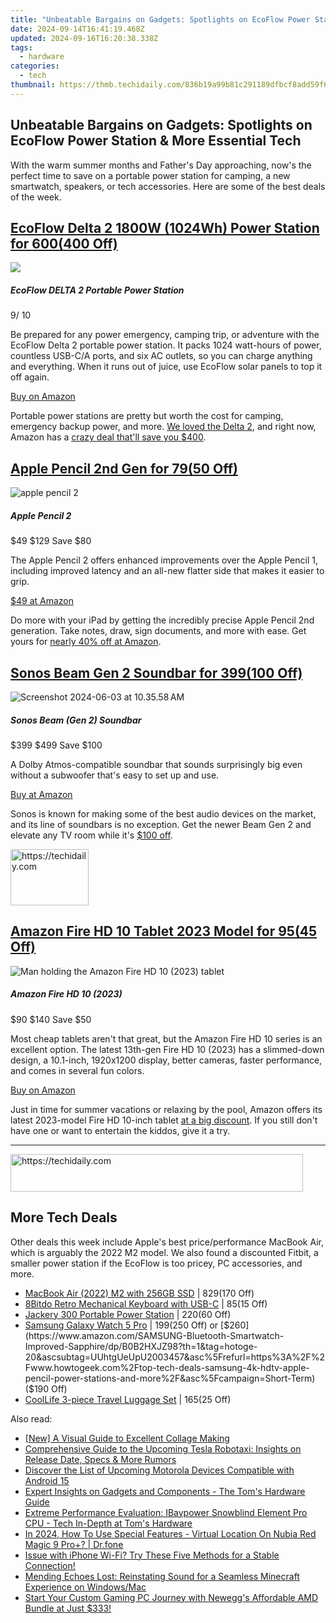 ```yaml
---
title: "Unbeatable Bargains on Gadgets: Spotlights on EcoFlow Power Station & More Essential Tech"
date: 2024-09-14T16:41:19.468Z
updated: 2024-09-16T16:20:38.338Z
tags:
  - hardware
categories:
  - tech
thumbnail: https://thmb.techidaily.com/836b19a99b81c291189dfbcf8add59f634c1fb8aacdfd70319b10cdaec65e638.jpg
---
```


## Unbeatable Bargains on Gadgets: Spotlights on EcoFlow Power Station & More Essential Tech

With the warm summer months and Father's Day approaching, now's the perfect time to save on a portable power station for camping, a new smartwatch, speakers, or tech accessories. Here are some of the best deals of the week. 

## [EcoFlow Delta 2 1800W (1024Wh) Power Station for $600 ($400 Off)](https://www.amazon.com/EF-ECOFLOW-Portable-Charging-Generator/dp/B0B9XB57XM?tag=hotoge-20&ascsubtag=UUhtgUeUpU2003457&asc%5Frefurl=https%3A%2F%2Fwww.howtogeek.com%2Ftop-tech-deals-samsung-4k-hdtv-apple-pencil-power-stations-and-more%2F&asc%5Fcampaign=Short-Term) 

![](https://static1.howtogeekimages.com/wordpress/wp-content/uploads/2023/08/38c16343.jpg) 

#####  EcoFlow DELTA 2 Portable Power Station

9/ 10 

Be prepared for any power emergency, camping trip, or adventure with the EcoFlow Delta 2 portable power station. It packs 1024 watt-hours of power, countless USB-C/A ports, and six AC outlets, so you can charge anything and everything. When it runs out of juice, use EcoFlow solar panels to top it off again. 

[Buy on Amazon](https://www.amazon.com/EF-ECOFLOW-Portable-Charging-Generator/dp/B0B9XB57XM/?tag=hotoge-20&ascsubtag=UUhtgUeUpU2003457&asc%5Frefurl=https%3A%2F%2Fwww.howtogeek.com%2Ftop-tech-deals-samsung-4k-hdtv-apple-pencil-power-stations-and-more%2F&asc%5Fcampaign=Short-Term) 

 Portable power stations are pretty but worth the cost for camping, emergency backup power, and more. [We loved the Delta 2](https://sim-unlock.techidaily.com/android-unlock-code-sim-unlock-your-poco-m6-5g-phone-and-remove-locked-screen-by-drfone-android/), and right now, Amazon has a [crazy deal that'll save you $400](https://www.amazon.com/EF-ECOFLOW-Portable-Charging-Generator/dp/B0B9XB57XM?tag=hotoge-20&ascsubtag=UUhtgUeUpU2003457&asc%5Frefurl=https%3A%2F%2Fwww.howtogeek.com%2Ftop-tech-deals-samsung-4k-hdtv-apple-pencil-power-stations-and-more%2F&asc%5Fcampaign=Short-Term).

## [Apple Pencil 2nd Gen for $79 ($50 Off)](https://www.amazon.com/Apple-MU8F2AM-A-Pencil-Generation/dp/B07K1WWBJK/?tag=hotoge-20&ascsubtag=UUhtgUeUpU2003457&asc%5Frefurl=https%3A%2F%2Fwww.howtogeek.com%2Ftop-tech-deals-samsung-4k-hdtv-apple-pencil-power-stations-and-more%2F&asc%5Fcampaign=Short-Term) 

![apple pencil 2](https://static1.howtogeekimages.com/wordpress/wp-content/uploads/2023/10/apple-pencil-2.png) 

#####  Apple Pencil 2

$49 $129 Save $80 

The Apple Pencil 2 offers enhanced improvements over the Apple Pencil 1, including improved latency and an all-new flatter side that makes it easier to grip.

[$49 at Amazon](https://www.amazon.com/Apple-MU8F2AM-A-Pencil-Generation/dp/B07K1WWBJK?tag=hotoge-20&ascsubtag=UUhtgUeUpU2003457&asc%5Frefurl=https%3A%2F%2Fwww.howtogeek.com%2Ftop-tech-deals-samsung-4k-hdtv-apple-pencil-power-stations-and-more%2F&asc%5Fcampaign=Short-Term) 

 Do more with your iPad by getting the incredibly precise Apple Pencil 2nd generation. Take notes, draw, sign documents, and more with ease. Get yours for [nearly 40% off at Amazon](https://www.amazon.com/Apple-MU8F2AM-A-Pencil-Generation/dp/B07K1WWBJK/?tag=hotoge-20&ascsubtag=UUhtgUeUpU2003457&asc%5Frefurl=https%3A%2F%2Fwww.howtogeek.com%2Ftop-tech-deals-samsung-4k-hdtv-apple-pencil-power-stations-and-more%2F&asc%5Fcampaign=Short-Term).

## [Sonos Beam Gen 2 Soundbar for $399 ($100 Off)](https://www.amazon.com/dp/B09GPYL7BJ?th=1&tag=hotoge-20&ascsubtag=UUhtgUeUpU2003457&asc%5Frefurl=https%3A%2F%2Fwww.howtogeek.com%2Ftop-tech-deals-samsung-4k-hdtv-apple-pencil-power-stations-and-more%2F&asc%5Fcampaign=Short-Term) 

![Screenshot 2024-06-03 at 10.35.58 AM](https://static1.howtogeekimages.com/wordpress/wp-content/uploads/2024/06/screenshot-2024-06-03-at-10-35-58-am.jpg) 

#####  Sonos Beam (Gen 2) Soundbar

$399 $499 Save $100 

A Dolby Atmos-compatible soundbar that sounds surprisingly big even without a subwoofer that's easy to set up and use.

[Buy at Amazon](http://www.amazon.com/dp/B09GPYL7BJ?tag=hotoge-20&ascsubtag=UUhtgUeUpU2003457&asc%5Frefurl=https%3A%2F%2Fwww.howtogeek.com%2Ftop-tech-deals-samsung-4k-hdtv-apple-pencil-power-stations-and-more%2F&asc%5Fcampaign=Short-Term) 

 Sonos is known for making some of the best audio devices on the market, and its line of soundbars is no exception. Get the newer Beam Gen 2 and elevate any TV room while it's [$100 off](https://www.amazon.com/dp/B09GPYL7BJ?th=1&tag=hotoge-20&ascsubtag=UUhtgUeUpU2003457&asc%5Frefurl=https%3A%2F%2Fwww.howtogeek.com%2Ftop-tech-deals-samsung-4k-hdtv-apple-pencil-power-stations-and-more%2F&asc%5Fcampaign=Short-Term).

<!-- affiliate ads begin -->
<a href="https://aligracehair.sjv.io/c/5597632/2115941/19272" target="_top" id="2115941">
  <img src="//a.impactradius-go.com/display-ad/19272-2115941" border="0" alt="https://techidaily.com" width="125" height="90"/>
</a>
<img height="0" width="0" src="https://aligracehair.sjv.io/i/5597632/2115941/19272" style="position:absolute;visibility:hidden;" border="0" />
<!-- affiliate ads end -->

## [Amazon Fire HD 10 Tablet 2023 Model for $95 ($45 Off)](https://www.amazon.com/Amazon%5FFire%5FHD%5F10/dp/B0BHZT5S12?tag=hotoge-20&ascsubtag=UUhtgUeUpU2003457&asc%5Frefurl=https%3A%2F%2Fwww.howtogeek.com%2Ftop-tech-deals-samsung-4k-hdtv-apple-pencil-power-stations-and-more%2F&asc%5Fcampaign=Short-Term) 

![Man holding the Amazon Fire HD 10 (2023) tablet](https://static1.howtogeekimages.com/wordpress/wp-content/uploads/2024/01/screenshot-2024-01-16-at-10-40-21-am.jpg) 

#####  Amazon Fire HD 10 (2023)

$90 $140 Save $50 

Most cheap tablets aren't that great, but the Amazon Fire HD 10 series is an excellent option. The latest 13th-gen Fire HD 10 (2023) has a slimmed-down design, a 10.1-inch, 1920x1200 display, better cameras, faster performance, and comes in several fun colors. 

[Buy on Amazon](https://www.amazon.com/Amazon%5FFire%5FHD%5F10/dp/B0BHZT5S12?tag=hotoge-20&ascsubtag=UUhtgUeUpU2003457&asc%5Frefurl=https%3A%2F%2Fwww.howtogeek.com%2Ftop-tech-deals-samsung-4k-hdtv-apple-pencil-power-stations-and-more%2F&asc%5Fcampaign=Short-Term) 

 Just in time for summer vacations or relaxing by the pool, Amazon offers its latest 2023-model Fire HD 10-inch tablet [at a big discount](https://www.amazon.com/Amazon%5FFire%5FHD%5F10/dp/B0BHZT5S12?tag=hotoge-20&ascsubtag=UUhtgUeUpU2003457&asc%5Frefurl=https%3A%2F%2Fwww.howtogeek.com%2Ftop-tech-deals-samsung-4k-hdtv-apple-pencil-power-stations-and-more%2F&asc%5Fcampaign=Short-Term). If you still don't have one or want to entertain the kiddos, give it a try.

---

<!-- affiliate ads begin -->
<a href="https://25home.pxf.io/c/5597632/2123480/16836" target="_top" id="2123480">
  <img src="//a.impactradius-go.com/display-ad/16836-2123480" border="0" alt="https://techidaily.com" width="468" height="60"/>
</a>
<img height="0" width="0" src="https://25home.pxf.io/i/5597632/2123480/16836" style="position:absolute;visibility:hidden;" border="0" />
<!-- affiliate ads end -->

##  More Tech Deals

 Other deals this week include Apple's best price/performance MacBook Air, which is arguably the 2022 M2 model. We also found a discounted Fitbit, a smaller power station if the EcoFlow is too pricey, PC accessories, and more.

* [MacBook Air (2022) M2 with 256GB SSD](https://www.amazon.com/2022-Apple-MacBook-Laptop-chip/dp/B0B3BVWJ6Y?tag=hotoge-20&ascsubtag=UUhtgUeUpU2003457&asc%5Frefurl=https%3A%2F%2Fwww.howtogeek.com%2Ftop-tech-deals-samsung-4k-hdtv-apple-pencil-power-stations-and-more%2F&asc%5Fcampaign=Short-Term) | $829 ($170 Off)
* [8Bitdo Retro Mechanical Keyboard with USB-C](https://www.amazon.com/dp/B0CCP8KYGG?tag=hotoge-20&ascsubtag=UUhtgUeUpU2003457&asc%5Frefurl=https%3A%2F%2Fwww.howtogeek.com%2Ftop-tech-deals-samsung-4k-hdtv-apple-pencil-power-stations-and-more%2F&asc%5Fcampaign=Short-Term) | $85 ($15 Off)
* [Jackery 300 Portable Power Station](https://www.amazon.com/Jackery-Portable-Explorer-Generator-Optional/dp/B082TMBYR6?tag=hotoge-20&ascsubtag=UUhtgUeUpU2003457&asc%5Frefurl=https%3A%2F%2Fwww.howtogeek.com%2Ftop-tech-deals-samsung-4k-hdtv-apple-pencil-power-stations-and-more%2F&asc%5Fcampaign=Short-Term) | $220 ($60 Off)
* [Samsung Galaxy Watch 5 Pro](https://shop-links.co/link/?exclusive=1&publisher_slug=itechdaily19598&url=https%3A%2F%2Fwww.bestbuy.com%2Fsite%2Fsamsung-galaxy-watch5-pro-titanium-smartwatch-45mm-bt-gray%2F6510880.p%3FskuId%3D6510880) | $199 ($250 Off) or [$260](https://www.amazon.com/SAMSUNG-Bluetooth-Smartwatch-Improved-Sapphire/dp/B0B2HXJZ98?th=1&tag=hotoge-20&ascsubtag=UUhtgUeUpU2003457&asc%5Frefurl=https%3A%2F%2Fwww.howtogeek.com%2Ftop-tech-deals-samsung-4k-hdtv-apple-pencil-power-stations-and-more%2F&asc%5Fcampaign=Short-Term) ($190 Off)
* [CoolLife 3-piece Travel Luggage Set](https://www.amazon.com/COOLIFE-Luggage-Expandable-Suitcase-Spinner/dp/B07Q1G9ZPG/?th=1&tag=hotoge-20&ascsubtag=UUhtgUeUpU2003457&asc%5Frefurl=https%3A%2F%2Fwww.howtogeek.com%2Ftop-tech-deals-samsung-4k-hdtv-apple-pencil-power-stations-and-more%2F&asc%5Fcampaign=Short-Term) | $165 ($25 Off)

<ins class="adsbygoogle"
     style="display:block"
     data-ad-format="autorelaxed"
     data-ad-client="ca-pub-7571918770474297"
     data-ad-slot="1223367746"></ins>

<ins class="adsbygoogle"
     style="display:block"
     data-ad-client="ca-pub-7571918770474297"
     data-ad-slot="8358498916"
     data-ad-format="auto"
     data-full-width-responsive="true"></ins>

<span class="atpl-alsoreadstyle">Also read:</span>
<div><ul>
<li><a href="https://extra-lessons.techidaily.com/new-a-visual-guide-to-excellent-collage-making/"><u>[New] A Visual Guide to Excellent Collage Making</u></a></li>
<li><a href="https://techno-recovery.techidaily.com/comprehensive-guide-to-the-upcoming-tesla-robotaxi-insights-on-release-date-specs-and-more-rumors/"><u>Comprehensive Guide to the Upcoming Tesla Robotaxi: Insights on Release Date, Specs & More Rumors</u></a></li>
<li><a href="https://some-approaches.techidaily.com/discover-the-list-of-upcoming-motorola-devices-compatible-with-android-15/"><u>Discover the List of Upcoming Motorola Devices Compatible with Android 15</u></a></li>
<li><a href="https://hardware-tips.techidaily.com/expert-insights-on-gadgets-and-components-the-toms-hardware-guide/"><u>Expert Insights on Gadgets and Components - The Tom's Hardware Guide</u></a></li>
<li><a href="https://hardware-tips.techidaily.com/extreme-performance-evaluation-ibaypower-snowblind-element-pro-cpu-tech-in-depth-at-toms-hardware/"><u>Extreme Performance Evaluation: IBaypower Snowblind Element Pro CPU - Tech In-Depth at Tom's Hardware</u></a></li>
<li><a href="https://phone-solutions.techidaily.com/in-2024-how-to-use-special-features-virtual-location-on-nubia-red-magic-9-proplus-drfone-by-drfone-virtual-android/"><u>In 2024, How To Use Special Features - Virtual Location On Nubia Red Magic 9 Pro+? | Dr.fone</u></a></li>
<li><a href="https://fox-that.techidaily.com/1721469372294-issue-with-iphone-wi-fi-try-these-five-methods-for-a-stable-connection/"><u>Issue with iPhone Wi-Fi? Try These Five Methods for a Stable Connection!</u></a></li>
<li><a href="https://win-answers.techidaily.com/mending-echoes-lost-reinstating-sound-for-a-seamless-minecraft-experience-on-windowsmac/"><u>Mending Echoes Lost: Reinstating Sound for a Seamless Minecraft Experience on Windows/Mac</u></a></li>
<li><a href="https://hardware-tips.techidaily.com/start-your-custom-gaming-pc-journey-with-neweggs-affordable-amd-bundle-at-just-333/"><u>Start Your Custom Gaming PC Journey with Newegg's Affordable AMD Bundle at Just $333!</u></a></li>
</ul></div>

